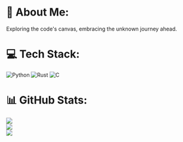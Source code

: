 # 💫 About Me:
Exploring the code's canvas, embracing the unknown journey ahead.


# 💻 Tech Stack:
![Python](https://img.shields.io/badge/python-3670A0?style=plastic&logo=python&logoColor=ffdd54) ![Rust](https://img.shields.io/badge/rust-%23000000.svg?style=plastic&logo=rust&logoColor=white) ![C](https://img.shields.io/badge/c-%2300599C.svg?style=plastic&logo=c&logoColor=white)
# 📊 GitHub Stats:
![](https://github-readme-stats.vercel.app/api?username=javadifa&theme=tokyonight&hide_border=false&include_all_commits=true&count_private=false)<br/>
![](https://github-readme-streak-stats.herokuapp.com/?user=javadifa&theme=tokyonight&hide_border=false)<br/>
![](https://github-readme-stats.vercel.app/api/top-langs/?username=javadifa&theme=tokyonight&hide_border=false&include_all_commits=true&count_private=false&layout=compact)

<!-- Proudly created with GPRM ( https://gprm.itsvg.in ) -->
